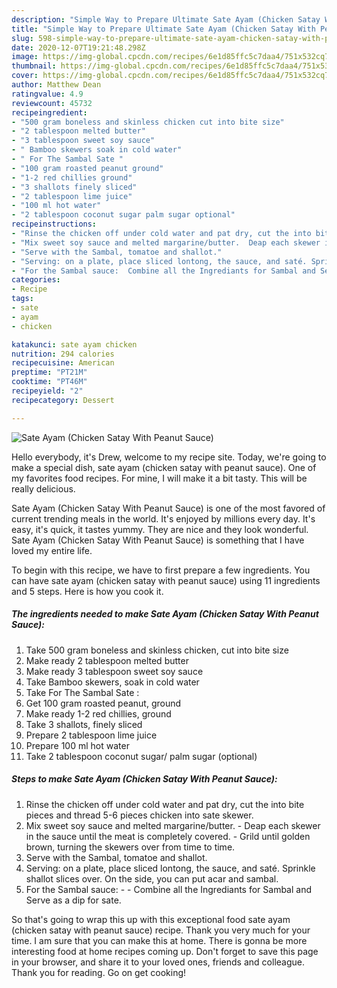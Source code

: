 ```yaml
---
description: "Simple Way to Prepare Ultimate Sate Ayam (Chicken Satay With Peanut Sauce)"
title: "Simple Way to Prepare Ultimate Sate Ayam (Chicken Satay With Peanut Sauce)"
slug: 598-simple-way-to-prepare-ultimate-sate-ayam-chicken-satay-with-peanut-sauce
date: 2020-12-07T19:21:48.298Z
image: https://img-global.cpcdn.com/recipes/6e1d85ffc5c7daa4/751x532cq70/sate-ayam-chicken-satay-with-peanut-sauce-recipe-main-photo.jpg
thumbnail: https://img-global.cpcdn.com/recipes/6e1d85ffc5c7daa4/751x532cq70/sate-ayam-chicken-satay-with-peanut-sauce-recipe-main-photo.jpg
cover: https://img-global.cpcdn.com/recipes/6e1d85ffc5c7daa4/751x532cq70/sate-ayam-chicken-satay-with-peanut-sauce-recipe-main-photo.jpg
author: Matthew Dean
ratingvalue: 4.9
reviewcount: 45732
recipeingredient:
- "500 gram boneless and skinless chicken cut into bite size"
- "2 tablespoon melted butter"
- "3 tablespoon sweet soy sauce"
- " Bamboo skewers soak in cold water"
- " For The Sambal Sate "
- "100 gram roasted peanut ground"
- "1-2 red chillies ground"
- "3 shallots finely sliced"
- "2 tablespoon lime juice"
- "100 ml hot water"
- "2 tablespoon coconut sugar palm sugar optional"
recipeinstructions:
- "Rinse the chicken off under cold water and pat dry, cut the into bite pieces and thread 5-6 pieces chicken into sate skewer."
- "Mix sweet soy sauce and melted margarine/butter.  Deap each skewer in the sauce until the meat is completely covered. Grild until golden brown, turning the skewers over from time to time."
- "Serve with the Sambal, tomatoe and shallot."
- "Serving: on a plate, place sliced lontong, the sauce, and saté. Sprinkle shallot slices over. On the side, you can put acar and sambal."
- "For the Sambal sauce:  Combine all the Ingrediants for Sambal and Serve as a dip for sate."
categories:
- Recipe
tags:
- sate
- ayam
- chicken

katakunci: sate ayam chicken 
nutrition: 294 calories
recipecuisine: American
preptime: "PT21M"
cooktime: "PT46M"
recipeyield: "2"
recipecategory: Dessert

---
```



![Sate Ayam (Chicken Satay With Peanut Sauce)](https://img-global.cpcdn.com/recipes/6e1d85ffc5c7daa4/751x532cq70/sate-ayam-chicken-satay-with-peanut-sauce-recipe-main-photo.jpg)

Hello everybody, it's Drew, welcome to my recipe site. Today, we're going to make a special dish, sate ayam (chicken satay with peanut sauce). One of my favorites food recipes. For mine, I will make it a bit tasty. This will be really delicious.

Sate Ayam (Chicken Satay With Peanut Sauce) is one of the most favored of current trending meals in the world. It's enjoyed by millions every day. It's easy, it's quick, it tastes yummy. They are nice and they look wonderful. Sate Ayam (Chicken Satay With Peanut Sauce) is something that I have loved my entire life.




To begin with this recipe, we have to first prepare a few ingredients. You can have sate ayam (chicken satay with peanut sauce) using 11 ingredients and 5 steps. Here is how you cook it.

<!--inarticleads1-->

##### The ingredients needed to make Sate Ayam (Chicken Satay With Peanut Sauce):

1. Take 500 gram boneless and skinless chicken, cut into bite size
1. Make ready 2 tablespoon melted butter
1. Make ready 3 tablespoon sweet soy sauce
1. Take  Bamboo skewers, soak in cold water
1. Take  For The Sambal Sate :
1. Get 100 gram roasted peanut, ground
1. Make ready 1-2 red chillies, ground
1. Take 3 shallots, finely sliced
1. Prepare 2 tablespoon lime juice
1. Prepare 100 ml hot water
1. Take 2 tablespoon coconut sugar/ palm sugar (optional)




<!--inarticleads2-->

##### Steps to make Sate Ayam (Chicken Satay With Peanut Sauce):

1. Rinse the chicken off under cold water and pat dry, cut the into bite pieces and thread 5-6 pieces chicken into sate skewer.
1. Mix sweet soy sauce and melted margarine/butter.  - Deap each skewer in the sauce until the meat is completely covered. - Grild until golden brown, turning the skewers over from time to time.
1. Serve with the Sambal, tomatoe and shallot.
1. Serving: on a plate, place sliced lontong, the sauce, and saté. Sprinkle shallot slices over. On the side, you can put acar and sambal.
1. For the Sambal sauce: -  - Combine all the Ingrediants for Sambal and Serve as a dip for sate.




So that's going to wrap this up with this exceptional food sate ayam (chicken satay with peanut sauce) recipe. Thank you very much for your time. I am sure that you can make this at home. There is gonna be more interesting food at home recipes coming up. Don't forget to save this page in your browser, and share it to your loved ones, friends and colleague. Thank you for reading. Go on get cooking!
